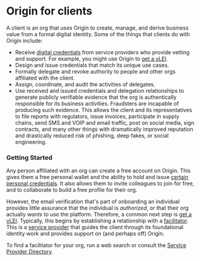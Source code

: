 # Origin for clients

A client is an org that uses Origin to create, manage, and derive business value from a formal digital identity. Some of the things that clients do with Origin include:

* Receive [digital credentials](../../glossary.md#digital-credential) from service providers who provide vetting and support. For example, you might use Origin to [get a vLEI](all-about-vleis/the-vlei-journey.md).
* Design and issue credentials that match its unique use cases.
* Formally delegate and revoke authority to people and other orgs affiliated with the client.
* Assign, coordinate, and audit the activities of delegates.
* Use received and issued credentials and delegation relationships to generate publicly verifiable evidence that the org is authentically responsible for its business activities. Fraudsters are incapable of producing such evidence. This allows the client and its representatives to file reports with regulators, issue invoices, participate in supply chains, send SMS and VOIP and email traffic, post on social media, sign contracts, and many other things with dramatically improved reputation and drastically reduced risk of phishing, deep fakes, or social engineering.

### Getting Started

Any person affiliated with an org can create a free account on Origin. This gives them a free personal wallet and the ability to hold and issue [certain personal credentials](https://github.com/provenant-dev/public-schema/blob/main/face-to-face/index.md). It also allows them to invite colleagues to join for free, and to collaborate to build a free profile for their org.

However, the email verification that's part of onboarding an individual provides little assurance that the individual is _authorized_, or that their org actually _wants to use_ the platform. Therefore, a common next step is [get a vLEI](all-about-vleis/the-vlei-journey.md). Typically, this begins by establishing a relationship with a [facilitator](../../glossary.md#facilitator). This is a [service provider](../../glossary.md#service-provider) that guides the client through its foundational identity work and provides support on (and perhaps off) Origin.

To find a facilitator for your org, run a web search or consult the [Service Provider Directory](service-provider-directory.md).
